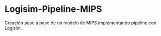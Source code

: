 # Logisim-Pipeline-MIPS

Creación paso a paso de un modelo de MIPS implementando pipeline con Logisim.

